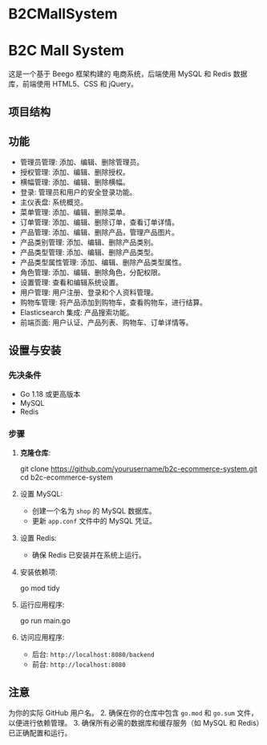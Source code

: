 # B2CMallSystem

# B2C Mall System

这是一个基于 Beego 框架构建的  电商系统，后端使用 MySQL 和 Redis 数据库，前端使用 HTML5、CSS 和 jQuery。

## 项目结构



## 功能

- 管理员管理: 添加、编辑、删除管理员。
- 授权管理: 添加、编辑、删除授权。
- 横幅管理: 添加、编辑、删除横幅。
- 登录: 管理员和用户的安全登录功能。
- 主仪表盘: 系统概览。
- 菜单管理: 添加、编辑、删除菜单。
- 订单管理: 添加、编辑、删除订单，查看订单详情。
- 产品管理: 添加、编辑、删除产品，管理产品图片。
- 产品类别管理: 添加、编辑、删除产品类别。
- 产品类型管理: 添加、编辑、删除产品类型。
- 产品类型属性管理: 添加、编辑、删除产品类型属性。
- 角色管理: 添加、编辑、删除角色，分配权限。
- 设置管理: 查看和编辑系统设置。
- 用户管理: 用户注册、登录和个人资料管理。
- 购物车管理: 将产品添加到购物车，查看购物车，进行结算。
- Elasticsearch 集成: 产品搜索功能。
- 前端页面: 用户认证、产品列表、购物车、订单详情等。

## 设置与安装

### 先决条件

- Go 1.18 或更高版本
- MySQL
- Redis

### 步骤

1. **克隆仓库**:
   
   git clone https://github.com/yourusername/b2c-ecommerce-system.git
   cd b2c-ecommerce-system
 

2. 设置 MySQL:
   - 创建一个名为 `shop` 的 MySQL 数据库。
   - 更新 `app.conf` 文件中的 MySQL 凭证。

3. 设置 Redis:
   - 确保 Redis 已安装并在系统上运行。

4. 安装依赖项:
   
   go mod tidy
 

5. 运行应用程序:
   
   go run main.go
   

6. 访问应用程序:
   - 后台: `http://localhost:8080/backend`
   - 前台: `http://localhost:8080`

## 注意
为你的实际 GitHub 用户名。
2. 确保在你的仓库中包含 `go.mod` 和 `go.sum` 文件，以便进行依赖管理。
3. 确保所有必需的数据库和缓存服务（如 MySQL 和 Redis）已正确配置和运行。
